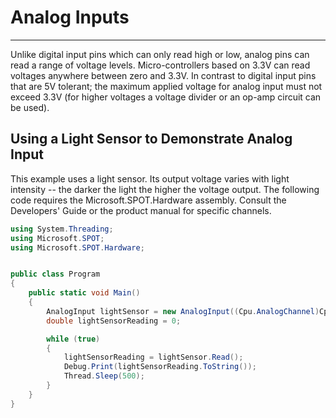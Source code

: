 # Analog Inputs
---

Unlike digital input pins which can only read high or low, analog pins can read a range of voltage levels.  Micro-controllers based on 3.3V can read voltages anywhere between zero and 3.3V.  In contrast to digital input pins that are 5V tolerant; the maximum applied voltage for analog input must not exceed 3.3V (for higher voltages a voltage divider or an op-amp circuit can be used).

## Using a Light Sensor to Demonstrate Analog Input
This example uses a light sensor.  Its output voltage varies with light intensity -- the darker the light the higher the voltage output.
The following code requires the Microsoft.SPOT.Hardware assembly. Consult the Developers' Guide or the product manual for specific channels.

```c#
using System.Threading;
using Microsoft.SPOT;
using Microsoft.SPOT.Hardware;


public class Program
{
	public static void Main()
	{
		AnalogInput lightSensor = new AnalogInput((Cpu.AnalogChannel)Cpu.AnalogChannel.ANALOG_7);
		double lightSensorReading = 0;

		while (true)
		{
			lightSensorReading = lightSensor.Read();
			Debug.Print(lightSensorReading.ToString());
			Thread.Sleep(500);
		}
	}
}
```
